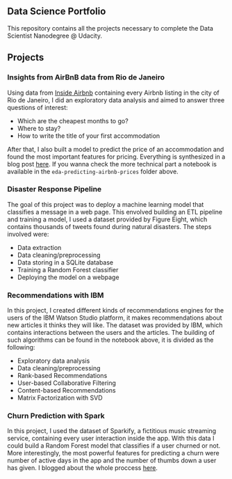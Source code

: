 ## Data Science Portfolio

This repository contains all the projects necessary to complete the Data Scientist Nanodegree @ Udacity.

## Projects

### Insights from AirBnB data from Rio de Janeiro

Using data from [Inside Airbnb](http://insideairbnb.com/) containing every Airbnb listing in the city of Rio de Janeiro, I did an exploratory data analysis and aimed to answer three questions of interest:

- Which are the cheapest months to go?
- Where to stay?
- How to write the title of your first accommodation

After that, I also built a model to predict the price of an accommodation and found the most important features for pricing.
Everything is synthesized in a blog post [here](https://aian.me/2021/03/17/ds-post.html). If you wanna check the more technical part a notebook is available in the `eda-predicting-airbnb-prices` folder above.

### Disaster Response Pipeline

The goal of this project was to deploy a machine learning model that classifies a message in a web page. This envolved building an ETL pipeline and training a model, I used a dataset provided by Figure Eight, which contains thousands of tweets found during natural disasters. The steps involved were: 

- Data extraction
- Data cleaning/preprocessing
- Data storing in a SQLite database
- Training a Random Forest classifier
- Deploying the model on a webpage


### Recommendations with IBM

In this project, I created different kinds of recommendations engines for the users of the IBM Watson Studio platform, it makes recommendations about new articles it thinks they will like. The dataset was provided by IBM, which contains interactions between the users and the articles. The building of such algorithms can be found in the notebook above, it is divided as the following:

- Exploratory data analysis
- Data cleaning/preprocessing
- Rank-based Recommendations
- User-based Collaborative Filtering
- Content-based Recommendations
- Matrix Factorization with SVD

### Churn Prediction with Spark

In this project, I used the dataset of Sparkify, a fictitious music streaming service, containing every user interaction inside the app. With this data I could build a Random Forest model that classifies if a user churned or not. More interestingly, the most powerful features for predicting a churn were number of active days in the app and the number of thumbs down a user has given. I blogged about the whole proccess [here](https://aian.me/2021/03/17/ds-post.html).
